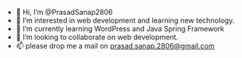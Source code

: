 - 👋 Hi, I’m @PrasadSanap2806
- 👀 I’m interested in web development and learning new technology.
- 🌱 I’m currently learning WordPress and Java Spring Framework 
- 💞️ I’m looking to collaborate on web development.
- 📫 please drop me a mail on prasad.sanap.2806@gmail.com

<!---
PrasadSanap2806/PrasadSanap2806 is a ✨ special ✨ repository because its `README.md` (this file) appears on your GitHub profile.
You can click the Preview link to take a look at your changes.
--->
